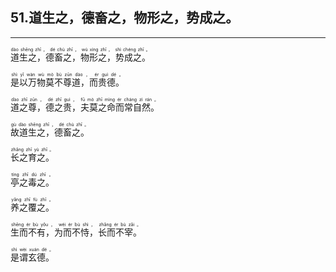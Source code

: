 ## 51.道生之，德畜之，物形之，势成之。
---


<ruby><rb> 道生之，德畜之，物形之，势成之。 </rb> <rt>dào  shēng  zhī ， dé  chù  zhī ， wù  xíng  zhī ， shì  chéng  zhī 。</rt></ruby>

<ruby><rb> 是以万物莫不尊道，而贵德。 </rb> <rt>shì  yǐ  wàn  wù  mò  bù  zūn  dào ， ér  guì  dé 。</rt></ruby>

<ruby><rb> 道之尊，德之贵，夫莫之命而常自然。 </rb> <rt>dào  zhī  zūn ， dé  zhī  guì ， fū  mò  zhī  mìng  ér  cháng  zì  rán 。</rt></ruby>

<ruby><rb> 故道生之，德畜之。 </rb> <rt>gù  dào  shēng  zhī ， dé  chù  zhī 。</rt></ruby>

<ruby><rb> 长之育之。 </rb> <rt>zhǎng  zhī  yù  zhī 。</rt></ruby>

<ruby><rb> 亭之毒之。 </rb> <rt>tíng  zhī  dú  zhī 。</rt></ruby>

<ruby><rb> 养之覆之。 </rb> <rt>yǎng  zhī  fù  zhī 。</rt></ruby>

<ruby><rb> 生而不有，为而不恃，长而不宰。 </rb> <rt>shēng  ér  bù  yǒu ， wéi  ér  bù  shì ， zhǎng  ér  bù  zǎi 。</rt></ruby>

<ruby><rb> 是谓玄德。 </rb> <rt>shì  wèi  xuán  dé 。</rt></ruby>


